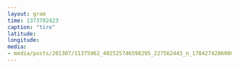 ```yaml
---
layout: gram
time: 1373782423
caption: "tire"
latitude: 
longitude: 
media:
- media/posts/201307/11375962_402525746598295_227562443_n_17842742869000351.jpg
---
```

